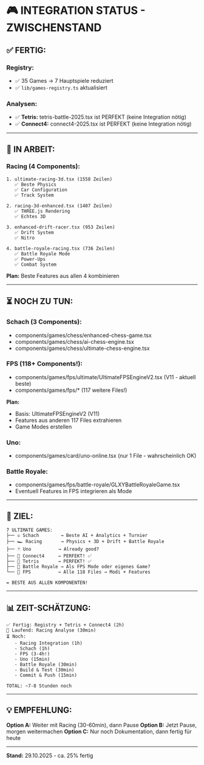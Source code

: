 # 🎮 INTEGRATION STATUS - ZWISCHENSTAND

## ✅ **FERTIG:**

### **Registry:**
- ✅ 35 Games → 7 Hauptspiele reduziert
- ✅ `lib/games-registry.ts` aktualisiert

### **Analysen:**
- ✅ **Tetris:** tetris-battle-2025.tsx ist PERFEKT (keine Integration nötig)
- ✅ **Connect4:** connect4-2025.tsx ist PERFEKT (keine Integration nötig)

---

## 🔄 **IN ARBEIT:**

### **Racing (4 Components):**
```
1. ultimate-racing-3d.tsx (1558 Zeilen)
   ✅ Beste Physics
   ✅ Car Configuration
   ✅ Track System
   
2. racing-3d-enhanced.tsx (1407 Zeilen)
   ✅ THREE.js Rendering
   ✅ Echtes 3D
   
3. enhanced-drift-racer.tsx (953 Zeilen)
   ✅ Drift System
   ✅ Nitro
   
4. battle-royale-racing.tsx (736 Zeilen)
   ✅ Battle Royale Mode
   ✅ Power-Ups
   ✅ Combat System
```

**Plan:** Beste Features aus allen 4 kombinieren

---

## ⏳ **NOCH ZU TUN:**

### **Schach (3 Components):**
- components/games/chess/enhanced-chess-game.tsx
- components/games/chess/ai-chess-engine.tsx
- components/games/chess/ultimate-chess-engine.tsx

### **FPS (118+ Components!):**
- components/games/fps/ultimate/UltimateFPSEngineV2.tsx (V11 - aktuell beste)
- components/games/fps/* (117 weitere Files!)

**Plan:** 
- Basis: UltimateFPSEngineV2 (V11)
- Features aus anderen 117 Files extrahieren
- Game Modes erstellen

### **Uno:**
- components/games/card/uno-online.tsx (nur 1 File - wahrscheinlich OK)

### **Battle Royale:**
- components/games/fps/battle-royale/GLXYBattleRoyaleGame.tsx
- Eventuell Features in FPS integrieren als Mode

---

## 🎯 **ZIEL:**

```
7 ULTIMATE GAMES:
├── ♔ Schach        → Beste AI + Analytics + Turnier
├── 🏎️ Racing       → Physics + 3D + Drift + Battle Royale
├── 🃏 Uno          → Already good?
├── 🔴 Connect4     → PERFEKT! ✅
├── 🧱 Tetris       → PERFEKT! ✅
├── 👑 Battle Royale → Als FPS Mode oder eigenes Game?
└── 💎 FPS          → Alle 118 Files → Modi + Features

= BESTE AUS ALLEN KOMPONENTEN!
```

---

## 📊 **ZEIT-SCHÄTZUNG:**

```
✅ Fertig: Registry + Tetris + Connect4 (2h)
🔄 Laufend: Racing Analyse (30min)
⏳ Noch: 
   - Racing Integration (1h)
   - Schach (1h)
   - FPS (3-4h!) 
   - Uno (15min)
   - Battle Royale (30min)
   - Build & Test (30min)
   - Commit & Push (15min)

TOTAL: ~7-8 Stunden noch
```

---

## 💡 **EMPFEHLUNG:**

**Option A:** Weiter mit Racing (30-60min), dann Pause
**Option B:** Jetzt Pause, morgen weitermachen
**Option C:** Nur noch Dokumentation, dann fertig für heute

---

**Stand:** 29.10.2025 - ca. 25% fertig


